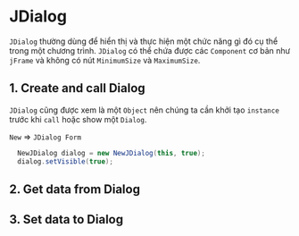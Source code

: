 # JDialog
`JDialog` thường dùng để hiển thị và thực hiện một chức năng gì đó cụ thể trong một chương trình. `JDialog` có thể chứa được các `Component` cơ bản như `jFrame` và không có nút `MinimumSize` và `MaximumSize`.

## 1. Create and call Dialog
`JDialog` cũng được xem là một `Object` nên chúng ta cần khởi tạo `instance` trước khi `call` hoặc show một `Dialog`.

`New` => `JDialog Form`
```java
  NewJDialog dialog = new NewJDialog(this, true);
  dialog.setVisible(true);
```

## 2. Get data from Dialog

## 3. Set data to Dialog
